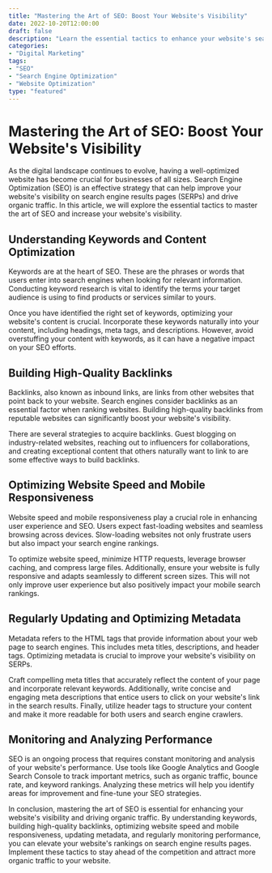 ```yaml
---
title: "Mastering the Art of SEO: Boost Your Website's Visibility"
date: 2022-10-20T12:00:00
draft: false
description: "Learn the essential tactics to enhance your website's search engine optimization (SEO) and increase its visibility."
categories:
- "Digital Marketing"
tags:
- "SEO"
- "Search Engine Optimization"
- "Website Optimization"
type: "featured"
---
```


# Mastering the Art of SEO: Boost Your Website's Visibility

As the digital landscape continues to evolve, having a well-optimized website has become crucial for businesses of all sizes. Search Engine Optimization (SEO) is an effective strategy that can help improve your website's visibility on search engine results pages (SERPs) and drive organic traffic. In this article, we will explore the essential tactics to master the art of SEO and increase your website's visibility.

## Understanding Keywords and Content Optimization

Keywords are at the heart of SEO. These are the phrases or words that users enter into search engines when looking for relevant information. Conducting keyword research is vital to identify the terms your target audience is using to find products or services similar to yours.

Once you have identified the right set of keywords, optimizing your website's content is crucial. Incorporate these keywords naturally into your content, including headings, meta tags, and descriptions. However, avoid overstuffing your content with keywords, as it can have a negative impact on your SEO efforts.

## Building High-Quality Backlinks

Backlinks, also known as inbound links, are links from other websites that point back to your website. Search engines consider backlinks as an essential factor when ranking websites. Building high-quality backlinks from reputable websites can significantly boost your website's visibility.

There are several strategies to acquire backlinks. Guest blogging on industry-related websites, reaching out to influencers for collaborations, and creating exceptional content that others naturally want to link to are some effective ways to build backlinks.

## Optimizing Website Speed and Mobile Responsiveness

Website speed and mobile responsiveness play a crucial role in enhancing user experience and SEO. Users expect fast-loading websites and seamless browsing across devices. Slow-loading websites not only frustrate users but also impact your search engine rankings.

To optimize website speed, minimize HTTP requests, leverage browser caching, and compress large files. Additionally, ensure your website is fully responsive and adapts seamlessly to different screen sizes. This will not only improve user experience but also positively impact your mobile search rankings.

## Regularly Updating and Optimizing Metadata

Metadata refers to the HTML tags that provide information about your web page to search engines. This includes meta titles, descriptions, and header tags. Optimizing metadata is crucial to improve your website's visibility on SERPs.

Craft compelling meta titles that accurately reflect the content of your page and incorporate relevant keywords. Additionally, write concise and engaging meta descriptions that entice users to click on your website's link in the search results. Finally, utilize header tags to structure your content and make it more readable for both users and search engine crawlers.

## Monitoring and Analyzing Performance

SEO is an ongoing process that requires constant monitoring and analysis of your website's performance. Use tools like Google Analytics and Google Search Console to track important metrics, such as organic traffic, bounce rate, and keyword rankings. Analyzing these metrics will help you identify areas for improvement and fine-tune your SEO strategies.

In conclusion, mastering the art of SEO is essential for enhancing your website's visibility and driving organic traffic. By understanding keywords, building high-quality backlinks, optimizing website speed and mobile responsiveness, updating metadata, and regularly monitoring performance, you can elevate your website's rankings on search engine results pages. Implement these tactics to stay ahead of the competition and attract more organic traffic to your website.
